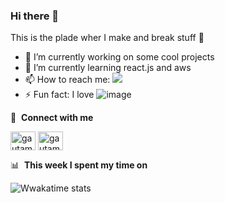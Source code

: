 ### Hi there 👋


This is the plade wher I make and break stuff 🤣

- 🔭 I’m currently working on some cool projects
- 🌱 I’m currently learning react.js and aws
- 📫 How to reach me: <a href="https://es.linkedin.com/in/david-de-miguel-63b546116?trk=people-guest_people_search-card"><img src="https://content.linkedin.com/content/dam/me/business/en-us/amp/brand-site/v2/bg/LI-Bug.svg.original.svg" height=""></a>
- ⚡ Fun fact: I love ![image](https://github.com/david4fox/david4fox/assets/35115937/75ece973-7b83-46e2-a291-68272002b747)


🔗 &nbsp;**Connect with me**
<p align="left">
<a href="https://dev.to/gautamkrishnar" target="blank"><img align="center" src="https://cdn.jsdelivr.net/npm/simple-icons@3.0.1/icons/dev-dot-to.svg" alt="gautamkrishnar" height="30" width="40" /></a>
<a href="https://linkedin.com/in/gautamkrishnar" target="blank"><img align="center" src="https://raw.githubusercontent.com/rahuldkjain/github-profile-readme-generator/master/src/images/icons/Social/linked-in-alt.svg" alt="gautamkrishnar" height="30" width="40" /></a>


📊 &nbsp;**This week I spent my time on**

![Wwakatime stats](https://github-readme-stats-taupe-two.vercel.app/api/wakatime?username=david4fox&hide_title=true&hide_border=true&langs_count=5&bg_color=00000000&text_color=777)
  

